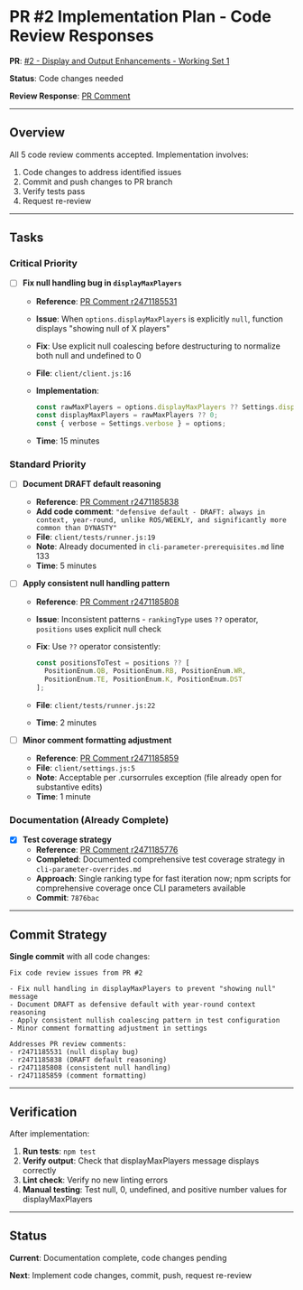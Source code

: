 # PR #2 Implementation Plan - Code Review Responses

**PR**: [#2 - Display and Output Enhancements - Working Set 1](https://github.com/JohnCastleman/fantasy-football/pull/2)

**Status**: Code changes needed

**Review Response**: [PR Comment](https://github.com/JohnCastleman/fantasy-football/pull/2#issuecomment-3458875666)

---

## Overview

All 5 code review comments accepted. Implementation involves:

1. Code changes to address identified issues
2. Commit and push changes to PR branch
3. Verify tests pass
4. Request re-review

---

## Tasks

### Critical Priority

- [ ] **Fix null handling bug in `displayMaxPlayers`**
  - **Reference**: [PR Comment r2471185531](https://github.com/JohnCastleman/fantasy-football/pull/2#discussion_r2471185531)
  - **Issue**: When `options.displayMaxPlayers` is explicitly `null`, function displays "showing null of X players"
  - **Fix**: Use explicit null coalescing before destructuring to normalize both null and undefined to 0
  - **File**: `client/client.js:16`
  - **Implementation**:

    ```javascript
    const rawMaxPlayers = options.displayMaxPlayers ?? Settings.displayMaxPlayers;
    const displayMaxPlayers = rawMaxPlayers ?? 0;
    const { verbose = Settings.verbose } = options;
    ```

  - **Time**: 15 minutes

### Standard Priority

- [ ] **Document DRAFT default reasoning**
  - **Reference**: [PR Comment r2471185838](https://github.com/JohnCastleman/fantasy-football/pull/2#discussion_r2471185838)
  - **Add code comment**: `"defensive default - DRAFT: always in context, year-round, unlike ROS/WEEKLY, and significantly more common than DYNASTY"`
  - **File**: `client/tests/runner.js:19`
  - **Note**: Already documented in `cli-parameter-prerequisites.md` line 133
  - **Time**: 5 minutes

- [ ] **Apply consistent null handling pattern**
  - **Reference**: [PR Comment r2471185808](https://github.com/JohnCastleman/fantasy-football/pull/2#discussion_r2471185808)
  - **Issue**: Inconsistent patterns - `rankingType` uses `??` operator, `positions` uses explicit null check
  - **Fix**: Use `??` operator consistently:

    ```javascript
    const positionsToTest = positions ?? [
      PositionEnum.QB, PositionEnum.RB, PositionEnum.WR,
      PositionEnum.TE, PositionEnum.K, PositionEnum.DST
    ];
    ```

  - **File**: `client/tests/runner.js:22`
  - **Time**: 2 minutes

- [ ] **Minor comment formatting adjustment**
  - **Reference**: [PR Comment r2471185859](https://github.com/JohnCastleman/fantasy-football/pull/2#discussion_r2471185859)
  - **File**: `client/settings.js:5`
  - **Note**: Acceptable per .cursorrules exception (file already open for substantive edits)
  - **Time**: 1 minute

### Documentation (Already Complete)

- [x] **Test coverage strategy**
  - **Reference**: [PR Comment r2471185776](https://github.com/JohnCastleman/fantasy-football/pull/2#discussion_r2471185776)
  - **Completed**: Documented comprehensive test coverage strategy in `cli-parameter-overrides.md`
  - **Approach**: Single ranking type for fast iteration now; npm scripts for comprehensive coverage once CLI parameters available
  - **Commit**: `7876bac`

---

## Commit Strategy

**Single commit** with all code changes:

```text
Fix code review issues from PR #2

- Fix null handling in displayMaxPlayers to prevent "showing null" message
- Document DRAFT as defensive default with year-round context reasoning  
- Apply consistent nullish coalescing pattern in test configuration
- Minor comment formatting adjustment in settings

Addresses PR review comments:
- r2471185531 (null display bug)
- r2471185838 (DRAFT default reasoning)
- r2471185808 (consistent null handling)
- r2471185859 (comment formatting)
```

---

## Verification

After implementation:

1. **Run tests**: `npm test`
2. **Verify output**: Check that displayMaxPlayers message displays correctly
3. **Lint check**: Verify no new linting errors
4. **Manual testing**: Test null, 0, undefined, and positive number values for displayMaxPlayers

---

## Status

**Current**: Documentation complete, code changes pending

**Next**: Implement code changes, commit, push, request re-review

